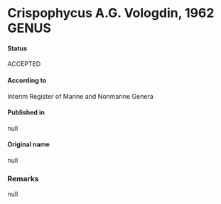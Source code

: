 # Crispophycus A.G. Vologdin, 1962 GENUS

#### Status
ACCEPTED

#### According to
Interim Register of Marine and Nonmarine Genera

#### Published in
null

#### Original name
null

### Remarks
null